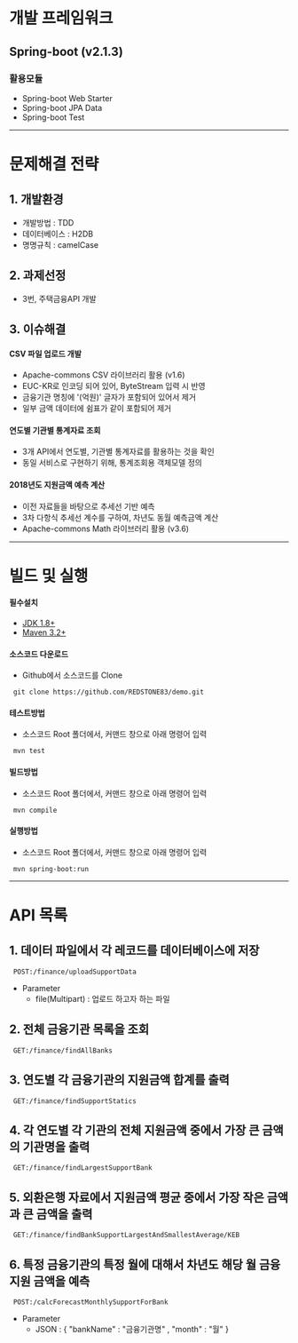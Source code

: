 
개발 프레임워크
======================
## Spring-boot (v2.1.3)
### 활용모듈
+ Spring-boot Web Starter
+ Spring-boot JPA Data
+ Spring-boot Test

* * *
문제해결 전략
====================
## 1. 개발환경
- 개발방법 : TDD
- 데이터베이스 : H2DB
- 명명규칙 : camelCase

## 2. 과제선정
- 3번, 주택금융API 개발

## 3. 이슈해결
#### CSV 파일 업로드 개발
+ Apache-commons CSV 라이브러리 활용 (v1.6)
+ EUC-KR로 인코딩 되어 있어, ByteStream 입력 시 반영
+ 금융기관 명칭에 '(억원)' 글자가 포함되어 있어서 제거
+ 일부 금액 데이터에 쉼표가 같이 포함되어 제거

#### 연도별 기관별 통계자료 조회
+ 3개 API에서 연도별, 기관별 통계자료를 활용하는 것을 확인
+ 동일 서비스로 구현하기 위해, 통계조회용 객체모델 정의

#### 2018년도 지원금액 예측 계산
+ 이전 자료들을 바탕으로 추세선 기반 예측
+ 3차 다항식 추세선 계수를 구하여, 차년도 동월 예측금액 계산
+ Apache-commons Math 라이브러리 활용 (v3.6)
  
* * *
빌드 및 실행
======================
#### 필수설치
+ [JDK 1.8+](https://www.oracle.com/technetwork/java/javase/downloads/index.html)
+ [Maven 3.2+](https://maven.apache.org/download.cgi)

#### 소스코드 다운로드
+ Github에서 소스코드를 Clone
<pre><code> git clone https://github.com/REDSTONE83/demo.git </code></pre>

#### 테스트방법
+ 소스코드 Root 폴더에서, 커맨드 창으로 아래 명령어 입력
<pre><code> mvn test </code></pre>
  
#### 빌드방법
+ 소스코드 Root 폴더에서, 커맨드 창으로 아래 명령어 입력
<pre><code> mvn compile </code></pre>

#### 실행방법
+ 소스코드 Root 폴더에서, 커맨드 창으로 아래 명령어 입력
<pre><code> mvn spring-boot:run </code></pre>


* * *
API 목록
======================
## 1. 데이터 파일에서 각 레코드를 데이터베이스에 저장
<pre><code> POST:/finance/uploadSupportData </code></pre>
- Parameter
  + file(Multipart) : 업로드 하고자 하는 파일


## 2. 전체 금융기관 목록을 조회
<pre><code> GET:/finance/findAllBanks </code></pre>


## 3. 연도별 각 금융기관의 지원금액 합계를 출력
<pre><code> GET:/finance/findSupportStatics </code></pre>


## 4. 각 연도별 각 기관의 전체 지원금액 중에서 가장 큰 금액의 기관명을 출력
<pre><code> GET:/finance/findLargestSupportBank </code></pre>


## 5. 외환은행 자료에서 지원금액 평균 중에서 가장 작은 금액과 큰 금액을 출력
<pre><code> GET:/finance/findBankSupportLargestAndSmallestAverage/KEB </code></pre>


## 6. 특정 금융기관의 특정 월에 대해서 차년도 해당 월 금융지원 금액을 예측
<pre><code> POST:/calcForecastMonthlySupportForBank </code></pre>
- Parameter
  + JSON : { "bankName" : "금융기관명" , "month" : "월" }
